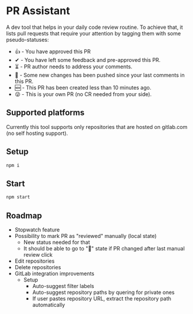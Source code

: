 # PR Assistant

A dev tool that helps in your daily code review routine. To achieve that, it 
lists pull requests that require your attention by tagging them with some pseudo-statuses:

* 👍 - You have approved this PR
* ✔ - You have left some feedback and pre-approved this PR.
* ⏳ - PR author needs to address your comments.
* 👀 - Some new changes has been pushed since your last comments in this PR.
* 🆕 - This PR has been created less than 10 minutes ago.
* 😜 - This is your own PR (no CR needed from your side).

## Supported platforms

Currently this tool supports only repositories that are hosted on gitlab.com (no self hosting support).

## Setup

```bash
npm i
```

## Start

```bash
npm start
```


## Roadmap

* Stopwatch feature 
* Possibility to mark PR as "reviewed" manually (local state)
    * New status needed for that
    * It should be able to go to "👀" state if PR changed after last manual review click
* Edit repositories
* Delete repositories
* GitLab integration improvements
    * Setup
        * Auto-suggest filter labels
        * Auto-suggest repository paths by quering for private ones
        * If user pastes repository URL, extract the repository path automatically
